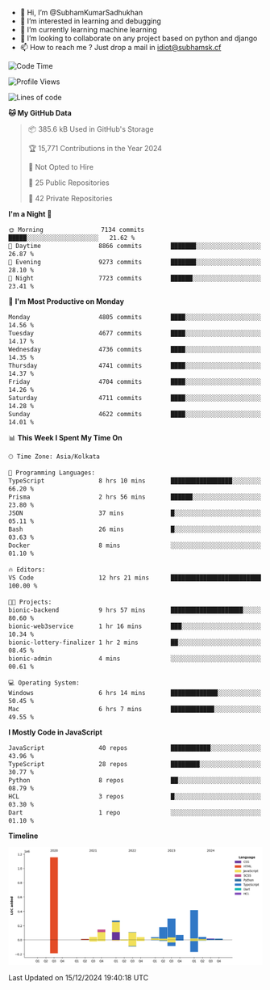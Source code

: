 - 👋 Hi, I’m @SubhamKumarSadhukhan
- 👀 I’m interested in learning and debugging
- 🌱 I’m currently learning machine learning
- 💞️ I’m looking to collaborate on any project based on python and django
- 📫 How to reach me ?
      Just drop a mail in idiot@subhamsk.cf

<!---
SubhamKumarSadhukhan/SubhamKumarSadhukhan is a ✨ special ✨ repository because its `README.md` (this file) appears on your GitHub profile.
You can click the Preview link to take a look at your changes.
--->


<!--START_SECTION:waka-->
![Code Time](http://img.shields.io/badge/Code%20Time-2%2C668%20hrs%2023%20mins-blue)

![Profile Views](http://img.shields.io/badge/Profile%20Views-0-blue)

![Lines of code](https://img.shields.io/badge/From%20Hello%20World%20I%27ve%20Written-2.8%20million%20lines%20of%20code-blue)

**🐱 My GitHub Data** 

> 📦 385.6 kB Used in GitHub's Storage 
 > 
> 🏆 15,771 Contributions in the Year 2024
 > 
> 🚫 Not Opted to Hire
 > 
> 📜 25 Public Repositories 
 > 
> 🔑 42 Private Repositories 
 > 
**I'm a Night 🦉** 

```text
🌞 Morning                7134 commits        █████░░░░░░░░░░░░░░░░░░░░   21.62 % 
🌆 Daytime                8866 commits        ███████░░░░░░░░░░░░░░░░░░   26.87 % 
🌃 Evening                9273 commits        ███████░░░░░░░░░░░░░░░░░░   28.10 % 
🌙 Night                  7723 commits        ██████░░░░░░░░░░░░░░░░░░░   23.41 % 
```
📅 **I'm Most Productive on Monday** 

```text
Monday                   4805 commits        ████░░░░░░░░░░░░░░░░░░░░░   14.56 % 
Tuesday                  4677 commits        ████░░░░░░░░░░░░░░░░░░░░░   14.17 % 
Wednesday                4736 commits        ████░░░░░░░░░░░░░░░░░░░░░   14.35 % 
Thursday                 4741 commits        ████░░░░░░░░░░░░░░░░░░░░░   14.37 % 
Friday                   4704 commits        ████░░░░░░░░░░░░░░░░░░░░░   14.26 % 
Saturday                 4711 commits        ████░░░░░░░░░░░░░░░░░░░░░   14.28 % 
Sunday                   4622 commits        ████░░░░░░░░░░░░░░░░░░░░░   14.01 % 
```


📊 **This Week I Spent My Time On** 

```text
🕑︎ Time Zone: Asia/Kolkata

💬 Programming Languages: 
TypeScript               8 hrs 10 mins       █████████████████░░░░░░░░   66.20 % 
Prisma                   2 hrs 56 mins       ██████░░░░░░░░░░░░░░░░░░░   23.80 % 
JSON                     37 mins             █░░░░░░░░░░░░░░░░░░░░░░░░   05.11 % 
Bash                     26 mins             █░░░░░░░░░░░░░░░░░░░░░░░░   03.63 % 
Docker                   8 mins              ░░░░░░░░░░░░░░░░░░░░░░░░░   01.10 % 

🔥 Editors: 
VS Code                  12 hrs 21 mins      █████████████████████████   100.00 % 

🐱‍💻 Projects: 
bionic-backend           9 hrs 57 mins       ████████████████████░░░░░   80.60 % 
bionic-web3service       1 hr 16 mins        ███░░░░░░░░░░░░░░░░░░░░░░   10.34 % 
bionic-lottery-finalizer 1 hr 2 mins         ██░░░░░░░░░░░░░░░░░░░░░░░   08.45 % 
bionic-admin             4 mins              ░░░░░░░░░░░░░░░░░░░░░░░░░   00.61 % 

💻 Operating System: 
Windows                  6 hrs 14 mins       █████████████░░░░░░░░░░░░   50.45 % 
Mac                      6 hrs 7 mins        ████████████░░░░░░░░░░░░░   49.55 % 
```

**I Mostly Code in JavaScript** 

```text
JavaScript               40 repos            ███████████░░░░░░░░░░░░░░   43.96 % 
TypeScript               28 repos            ████████░░░░░░░░░░░░░░░░░   30.77 % 
Python                   8 repos             ██░░░░░░░░░░░░░░░░░░░░░░░   08.79 % 
HCL                      3 repos             █░░░░░░░░░░░░░░░░░░░░░░░░   03.30 % 
Dart                     1 repo              ░░░░░░░░░░░░░░░░░░░░░░░░░   01.10 % 
```



**Timeline**

![Lines of Code chart](https://raw.githubusercontent.com/SubhamKumarSadhukhan/SubhamKumarSadhukhan/main/assets/bar_graph.png)


 Last Updated on 15/12/2024 19:40:18 UTC
<!--END_SECTION:waka-->
